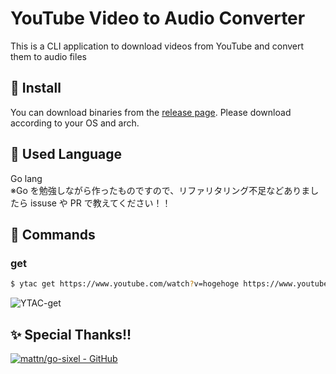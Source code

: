 # YouTube Video to Audio Converter

This is a CLI application to download videos from YouTube and convert them to audio files

## 🚀 Install

You can download binaries from the [release page](https://github.com/HidemaruOwO/YouTube-Video-to-Audio-Converter/releases).
Please download according to your OS and arch.

## 👀 Used Language

Go lang  
※Go を勉強しながら作ったものですので、リファリタリング不足などありましたら issuse や PR で教えてください！！

## 💨 Commands

### get

```bash
$ ytac get https://www.youtube.com/watch?v=hogehoge https://www.youtube.com/watch?v=hugahuga
```

![YTAC-get](Doc/ytac_get.gif)

## ✨ Special Thanks!!

[![mattn/go-sixel - GitHub](https://gh-card.dev/repos/mattn/go-sixel.svg)](https://github.com/mattn/go-sixel)
